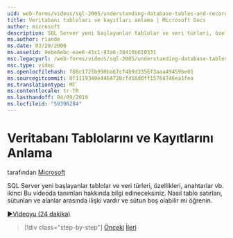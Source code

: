 ```yaml
---
uid: web-forms/videos/sql-2005/understanding-database-tables-and-records
title: Veritabanı tabloları ve kayıtları anlama | Microsoft Docs
author: microsoft
description: SQL Server yeni başlayanlar tablolar ve veri türleri, özellikleri, anahtarlar vb. ikinci Bu videoda tanımları hakkında bilgi edineceksiniz. Nasıl kaydolacağınızı öğrenin tablo satırlar, sütunlar, bir...
ms.author: riande
ms.date: 03/29/2006
ms.assetid: 9ebe8ebc-eae6-41c1-83a6-38410b610331
msc.legacyurl: /web-forms/videos/sql-2005/understanding-database-tables-and-records
msc.type: video
ms.openlocfilehash: f88c1725b990ba67cf4b9d3356f3aaa49459be01
ms.sourcegitcommit: 0f1119340e4464720cfd16d0ff15764746ea1fea
ms.translationtype: MT
ms.contentlocale: tr-TR
ms.lasthandoff: 04/09/2019
ms.locfileid: "59396284"
---
```

# <a name="understanding-database-tables-and-records"></a>Veritabanı Tablolarını ve Kayıtlarını Anlama

tarafından [Microsoft](https://github.com/microsoft)

SQL Server yeni başlayanlar tablolar ve veri türleri, özellikleri, anahtarlar vb. ikinci Bu videoda tanımları hakkında bilgi edineceksiniz. Nasıl tablo satırları, sütunları ve alanlar arasında ilişki vardır ve sütun boş olabilir mi öğrenin.

[&#9654;Videoyu (24 dakika)](https://channel9.msdn.com/Blogs/ASP-NET-Site-Videos/understanding-database-tables-and-records)

> [!div class="step-by-step"]
> [Önceki](what-is-a-database.md)
> [İleri](more-about-column-data-types-and-other-properties.md)
